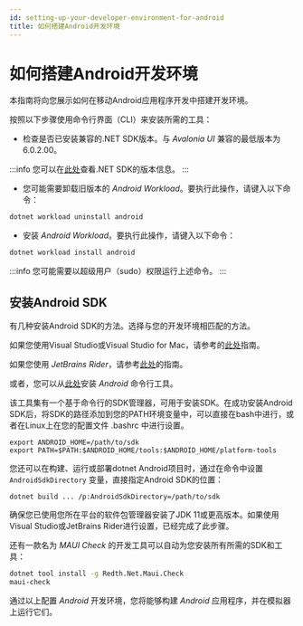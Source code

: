 ```yaml
---
id: setting-up-your-developer-environment-for-android
title: 如何搭建Android开发环境
---
```


# 如何搭建Android开发环境

本指南将向您展示如何在移动Android应用程序开发中搭建开发环境。

按照以下步骤使用命令行界面（CLI）来安装所需的工具：

- 检查是否已安装兼容的.NET SDK版本。与 _Avalonia UI_ 兼容的最低版本为6.0.2.00。

:::info
您可以在[此处](https://dotnet.microsoft.com/en-us/download/dotnet)查看.NET SDK的版本信息。
:::

- 您可能需要卸载旧版本的 _Android Workload_。要执行此操作，请键入以下命令：

```bash
dotnet workload uninstall android
```

- 安装 _Android Workload_。要执行此操作，请键入以下命令：

```bash
dotnet workload install android
```

:::info
您可能需要以超级用户（sudo）权限运行上述命令。
:::

## 安装Android SDK

有几种安装Android SDK的方法。选择与您的开发环境相匹配的方法。

如果您使用Visual Studio或Visual Studio for Mac，请参考的[此处](https://docs.microsoft.com/en-us/xamarin/android/get-started/installation/android-sdk)指南。

如果您使用 _JetBrains Rider_，请参考[此处](https://www.jetbrains.com/help/rider/Xamarin.html)的指南。

或者，您可以从[此处](https://developer.android.com/studio#command-tools)安装 _Android_ 命令行工具。

该工具集有一个基于命令行的SDK管理器，可用于安装SDK。在成功安装Android SDK后，将SDK的路径添加到您的PATH环境变量中，可以直接在bash中进行，或者在Linux上在您的配置文件 .bashrc 中进行设置。
```
export ANDROID_HOME=/path/to/sdk
export PATH=$PATH:$ANDROID_HOME/tools:$ANDROID_HOME/platform-tools
```
您还可以在构建、运行或部署dotnet Android项目时，通过在命令中设置 `AndroidSdkDirectory` 变量，直接指定Android SDK的位置：
```
dotnet build ... /p:AndroidSdkDirectory=/path/to/sdk
```
确保您已使用您所在平台的软件包管理器安装了JDK 11或更高版本。如果使用Visual Studio或JetBrains Rider进行设置，已经完成了此步骤。

还有一款名为 _MAUI Check_ 的开发工具可以自动为您安装所有所需的SDK和工具：

```bash
dotnet tool install -g Redth.Net.Maui.Check
maui-check
```

通过以上配置 _Android_ 开发环境，您将能够构建 _Android_ 应用程序，并在模拟器上运行它们。
